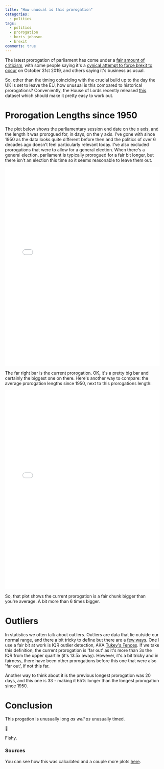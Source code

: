 ```yaml
---
title: "How unusual is this prorogation"
categories:
  - politics
tags:
  - politics
  - prorogation
  - boris johnson
  - brexit
comments: true
---
```


The latest prorogation of parliament has come under a [fair amount of criticism](https://www.bbc.co.uk/news/uk-politics-49645338), with some people saying it's a [cynical attempt to force brexit to occur](https://www.bbc.co.uk/news/uk-politics-48541352) on October 31st 2019, and others saying it's business as usual.

So, other than the timing coinciding with the crucial build up to the day the UK is set to leave the EU, how unusual is this compared to historical prorogations? Conveniently, the House of Lords recently released [this](https://researchbriefings.parliament.uk/ResearchBriefing/Summary/LLN-2019-0111#fullreport) dataset which should make it pretty easy to work out.

# Prorogation Lengths since 1950

The plot below shows the parliamentary session end date on the x axis, and the length it was prorogued for, in days, on the y axis. I've gone with since 1950 as the data looks quite different before then and the politics of over 6 decades ago doesn't feel particularly relevant today. I've also excluded prorogations that were to allow for a general election. When there's a general election, parliament is typically prorogued for a fair bit longer, but there isn't an election this time so it seems reasonable to leave them out.

<iframe width="100%" height="650em" src="{{ site.url }}{{ site.baseurl }}/iframes/prorogation_not_election.html" frameborder="0"></iframe>

The far right bar is the current prorogation. OK, it's a pretty big bar and certainly the biggest one on there. Here's another way to compare: the average prorogation lengths since 1950, next to this prorogations length:

<iframe width="100%" height="650em" src="{{ site.url }}{{ site.baseurl }}/iframes/prorogation_barchart.html" frameborder="0"></iframe>

So, that plot shows the current prorogation is a fair chunk bigger than you're average. A bit more than 6 times bigger.

# Outliers

In statistics we often talk about outliers. Outliers are data that lie outside our normal range, and there a bit tricky to define but there are a [few ways](https://en.wikipedia.org/wiki/Outlier#Definitions_and_detection). One I use a fair bit at work is IQR outlier detection, AKA [Tukey's Fences](https://en.wikipedia.org/wiki/Outlier#Tukey's_fences). If we take this definition, the current prorogation is 'far out' as it's more than 3x the IQR from the upper quartile (it's 13.5x away). However, it's a bit tricky and in fairness, there have been other prorogations before this one that were also 'far out', if not this far.

Another way to think about it is the previous longest prorogation was 20 days, and this one is 33 - making it 65% longer than the longest prorogation since 1950.

# Conclusion
This progation is unusually long _as well as_ unusually timed.

🤔

Fishy.

### Sources

You can see how this was calculated and a couple more plots [here](https://github.com/dgmp88/dgmp88.github.io/tree/master/notebooks/Prorogation.ipynb).

